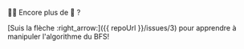 :tada::confetti_ball: Encore plus de :snake: ?

[Suis la flèche :right_arrow:]({{ repoUrl }}/issues/3) pour apprendre à manipuler l'algorithme du BFS!
